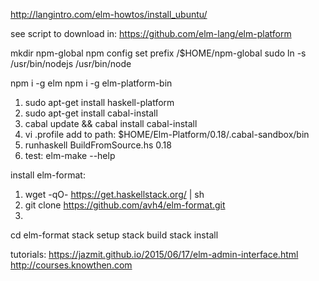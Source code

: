 http://langintro.com/elm-howtos/install_ubuntu/

see script to download in:
https://github.com/elm-lang/elm-platform

mkdir npm-global
npm config set prefix /$HOME/npm-global
sudo ln -s /usr/bin/nodejs /usr/bin/node

npm i -g elm
npm i -g elm-platform-bin

1. sudo apt-get install haskell-platform
2. sudo apt-get install cabal-install
3. cabal update && cabal install cabal-install
4. vi .profile
add to path: $HOME/Elm-Platform/0.18/.cabal-sandbox/bin
5. runhaskell BuildFromSource.hs 0.18
6. test: elm-make --help


install elm-format:
1. wget -qO- https://get.haskellstack.org/ | sh
2. git clone https://github.com/avh4/elm-format.git
3. 
cd elm-format
stack setup
stack build
stack install


tutorials:
https://jazmit.github.io/2015/06/17/elm-admin-interface.html
http://courses.knowthen.com
